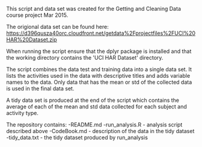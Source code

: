 This script and data set was created for the Getting and Cleaning Data course project Mar 2015.

The origional data set can be found here: https://d396qusza40orc.cloudfront.net/getdata%2Fprojectfiles%2FUCI%20HAR%20Dataset.zip 

When running the script ensure that the dplyr package is installed and that the working directory contains the 'UCI HAR Dataset' directory.

The script combines the data test and training data into a single data set.  It lists the activities used in the data with descriptive titles and adds variable names to the data.  Only data that has the mean or std of the collected data is used in the final data set.

A tidy data set is produced at the end of the script which contains the average of each of the mean and std data collected for each subject and activity type.

The repository contains:
-README.md
-run_analysis.R - analysis script described above
-CodeBook.md - description of the data in the tidy dataset
-tidy_data.txt - the tidy dataset produced by run_analysis
